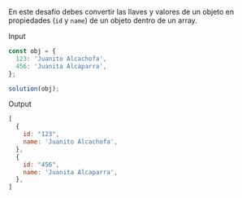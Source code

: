En este desafío debes convertir las llaves y valores de un objeto en propiedades (`id` y `name`) de un objeto dentro de un array.

Input

```js
const obj = {
  123: 'Juanito Alcachofa',
  456: 'Juanita Alcaparra',
};

solution(obj);
```

Output

```js
[
  {
    id: "123",
    name: 'Juanito Alcachofa',
  },
  {
    id: "456",
    name: 'Juanita Alcaparra',
  },
]
```
